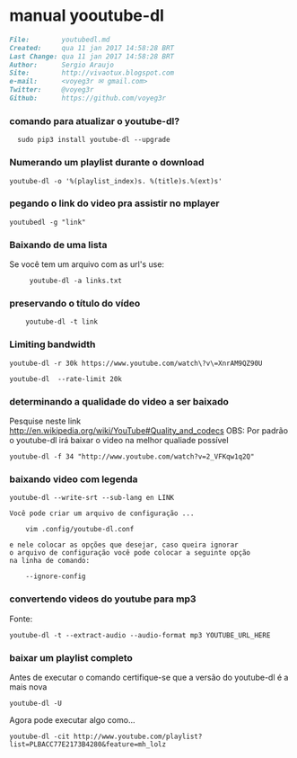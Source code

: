 # manual yooutube-dl
``` markdown
File:		 youtubedl.md
Created:	 qua 11 jan 2017 14:58:28 BRT
Last Change: qua 11 jan 2017 14:58:28 BRT
Author:		 Sergio Araujo
Site:		 http://vivaotux.blogspot.com
e-mail:      <voyeg3r ✉ gmail.com>
Twitter:	 @voyeg3r
Github:      https://github.com/voyeg3r
```
### comando para atualizar o youtube-dl?

      sudo pip3 install youtube-dl --upgrade

### Numerando um playlist durante o download

    youtube-dl -o '%(playlist_index)s. %(title)s.%(ext)s'

### pegando o link do video pra assistir no mplayer

    youtubedl -g "link"

### Baixando de uma lista
Se você tem um arquivo com as url's use:

         youtube-dl -a links.txt

### preservando o título do vídeo

        youtube-dl -t link

### Limiting bandwidth

    youtube-dl -r 30k https://www.youtube.com/watch\?v\=XnrAM9QZ90U

    youtube-dl  --rate-limit 20k

### determinando a qualidade do video a ser baixado
Pesquise neste link http://en.wikipedia.org/wiki/YouTube#Quality_and_codecs
OBS: Por padrão o youtube-dl irá baixar o video na melhor qualiade possível

	youtube-dl -f 34 "http://www.youtube.com/watch?v=2_VFKqw1q2Q"

### baixando video com legenda


    youtube-dl --write-srt --sub-lang en LINK

    Você pode criar um arquivo de configuração ...

        vim .config/youtube-dl.conf

    e nele colocar as opções que desejar, caso queira ignorar
    o arquivo de configuração você pode colocar a seguinte opção
    na linha de comando:

        --ignore-config

### convertendo videos do youtube para mp3
Fonte:

    youtube-dl -t --extract-audio --audio-format mp3 YOUTUBE_URL_HERE

### baixar um playlist completo
Antes de executar o comando certifique-se que a versão do youtube-dl é a mais nova

    youtube-dl -U

Agora pode executar algo como...

	youtube-dl -cit http://www.youtube.com/playlist?list=PLBACC77E2173B4280&feature=mh_lolz


